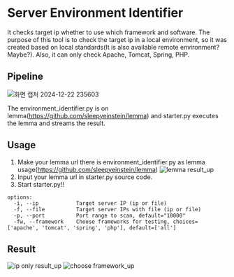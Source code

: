 # Server Environment Identifier
It checks target ip whether to use which framework and software. The purpose of this tool is to check the target ip in a local environment, so it was created based on local standards(It is also available remote environment? Maybe?). Also, it can only check Apache, Tomcat, Spring, PHP. 


## Pipeline
![화면 캡처 2024-12-22 235603](https://github.com/user-attachments/assets/05bf6786-e23f-4cee-bbb7-d5084526ac65)




The environment_identifier.py is on lemma(https://github.com/sleepyeinstein/lemma) and starter.py executes the lemma and streams the result.

## Usage
1. Make your lemma url there is environment_identifier.py as lemma usage(https://github.com/sleepyeinstein/lemma)
![lemma result_up](https://github.com/user-attachments/assets/ec6631b4-cfa6-4202-acb7-001fea61ae21)
2. Input your lemma url in starter.py source code.
3. Start starter.py!!

```
options:
  -i, --ip            Target server IP (ip or file)
  -f, --file          Target server IPs with file (ip or file)
  -p, --port          Port range to scan, default="10000"
  -fw, --framework    Choose frameworks for testing, choices=['apache', 'tomcat', 'spring', 'php'], default=['all']
  ```

## Result
![ip only result_up](https://github.com/user-attachments/assets/40d998eb-fd5d-4678-a4ea-34f0174ba77c)
![choose framework_up](https://github.com/user-attachments/assets/8ddc8b28-ac5d-4c32-a4f4-d199224bf25d)





